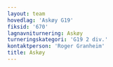 ```yaml
---
layout: team
hovedlag: 'Askøy G19'
fiksid: '670'
lagnavniturnering: Askøy
turneringskategori: 'G19 2 div.'
kontaktperson: 'Roger Granheim'
title: Askøy
---
```

